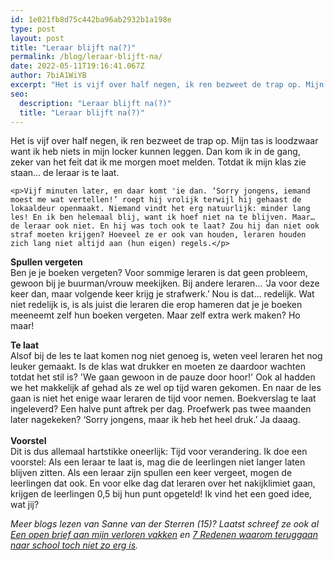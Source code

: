 ```yaml
---
id: 1e021fb8d75c442ba96ab2932b1a198e
type: post
layout: post
title: "Leraar blijft na(?)"
permalink: /blog/leraar-blijft-na/
date: 2022-05-11T19:16:41.067Z
author: 7biA1WiYB
excerpt: "Het is vijf over half negen, ik ren bezweet de trap op. Mijn tas is loodzwaar want ik heb niets in mijn locker kunnen leggen. Dan kom ik in de gang, zeker van het feit dat ik me morgen moet melden. Totdat ik mijn klas zie staan… de leraar is te laat.  "
seo:
  description: "Leraar blijft na(?)"
  title: "Leraar blijft na(?)"
---
```

Het is vijf over half negen, ik ren bezweet de trap op. Mijn tas is loodzwaar want ik heb niets in mijn locker kunnen leggen. Dan kom ik in de gang, zeker van het feit dat ik me morgen moet melden. Totdat ik mijn klas zie staan… de leraar is te laat.  

    <p>Vijf minuten later, en daar komt 'ie dan. ‘Sorry jongens, iemand moest me wat vertellen!’ roept hij vrolijk terwijl hij gehaast de lokaaldeur openmaakt. Niemand vindt het erg natuurlijk: minder lang les! En ik ben helemaal blij, want ik hoef niet na te blijven. Maar… de leraar ook niet. En hij was toch ook te laat? Zou hij dan niet ook straf moeten krijgen? Hoeveel ze er ook van houden, leraren houden zich lang niet altijd aan (hun eigen) regels.</p>
<p><strong>Spullen vergeten</strong><br>Ben je je boeken vergeten? Voor sommige leraren is dat geen probleem, gewoon bij je buurman/vrouw meekijken. Bij andere leraren… ‘Ja voor deze keer dan, maar volgende keer krijg je strafwerk.’ Nou is dat… redelijk. Wat niet redelijk is, is als juist die leraren die erop hameren dat je je boeken meeneemt zelf hun boeken vergeten. Maar zelf extra werk maken? Ho maar!</p>
<p><strong>Te laat</strong><br>Alsof bij de les te laat komen nog niet genoeg is, weten veel leraren het nog leuker gemaakt. Is de klas wat drukker en moeten ze daardoor wachten totdat het stil is? 'We gaan gewoon in de pauze door hoor!' Ook al hadden we het makkelijk af gehad als ze wel op tijd waren gekomen. En naar de les gaan is niet het enige waar leraren de tijd voor nemen. Boekverslag te laat ingeleverd? Een halve punt aftrek per dag. Proefwerk pas twee maanden later nagekeken? ‘Sorry jongens, maar ik heb het heel druk.’ Ja daaag.<br><br><strong>Voorstel</strong><br>Dit is dus allemaal hartstikke oneerlijk: Tijd voor verandering. Ik doe een voorstel: Als een leraar te laat is, mag die de leerlingen niet langer laten blijven zitten. Als een leraar zijn spullen een keer vergeet, mogen de leerlingen dat ook. En voor elke dag dat leraren over het nakijklimiet gaan, krijgen de leerlingen 0,5 bij hun punt opgeteld! Ik vind het een goed idee, wat jij?</p>
<p><em>Meer blogs lezen van Sanne van der Sterren (15)? Laatst schreef ze ook al <a href="https://7dagen.netlify.app/blog/een-open-brief-aan-mijn-verloren-vakken">Een open brief aan mijn verloren vakken</a> en <a href="https://7dagen.netlify.app/blog/7-redenen-waarom-teruggaan-naar-school-toch-niet-zo-erg">7 Redenen waarom teruggaan naar school toch niet zo erg is</a>.</em></p>
<p> </p>  
